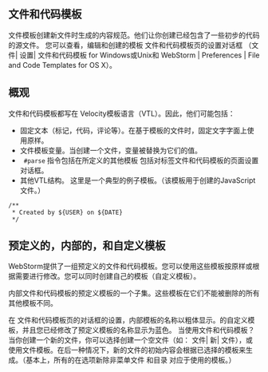 ## 文件和代码模板
文件模板创建新文件时生成的内容规范。他们让你创建已经包含了一些初步的代码的源文件。
您可以查看，编辑和创建的模板 文件和代码模板页的设置对话框 （文件| 设置| 文件和代码模板 for Windows或Unix和 WebStorm | Preferences | File and Code Templates for OS X）。

## 概观
文件和代码模板都写在 Velocity模板语言（VTL）。因此，他们可能包括：

* 固定文本（标记，代码，评论等）。在基于模板的文件时，固定文字字面上使用原样。
* 文件模板变量。当创建一个文件，变量被替换为它们的值。
* ` #parse` 指令包括在所定义的其他模板 包括对标签文件和代码模板的页面设置 对话框。
* 其他VTL结构。
这里是一个典型的例子模板。（该模板用于创建的JavaScript文件。）
~~~
/**
 * Created by ${USER} on ${DATE}
 */
~~~

## 预定义的，内部的，和自定义模板
WebStorm提供了一组预定义的文件和代码模板。您可以使用这些模板按原样或根据需要进行修改。您可以同时创建自己的模板（自定义模板）。

内部文件和代码模板的预定义模板的一个子集。这些模板在它们不能被删除的所有其他模板不同。

在 文件和代码模板页的对话框的设置，内部模板的名称以粗体显示。的自定义模板，并且您已经修改了预定义模板的名称显示为蓝色。
当使用文件和代码模板？
当你创建一个新的文件，你可以选择创建一个空文件（如： 文件| 新| 文件），或使用文件模板。在后一种情况下，新的文件的初始内容会根据已选择的模板来生成。（基本上，所有的在选项新除非菜单文件 和目录 对应于使用的模板。）
